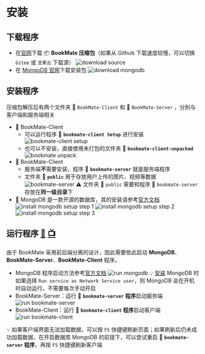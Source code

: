 # 安装

## 下载程序
* 在[官网](https://benbinbin.github.io/BookMate/)下载 :package: **BookMate 压缩包**（如果从 Github 下载速度较慢，可以切换 `Gitee` 或 `坚果云` 下载源）
![download source](../assets/images/screenshots/download_source.png)
* 在 [MongoDB 官网](https://www.mongodb.com/try/download/community)下载安装包
![download mongodb](../assets/images/screenshots/download_mongodb.png)


## 安装程序
压缩包解压后有两个文件夹 :file_folder: `BookMate-Client` 和 :file_folder: `BookMate-Server` ，分别与客户端和服务端相关
* :file_folder: BookMate-Client
    * 可以运行程序 :floppy_disk: **`bookmate-client Setup`** 进行安装
    ![bookmate-client setup](../assets/images/screenshots/install_bookmate_client.png)
    * 也可以不安装，直接使用未打包的文件夹 :file_folder: **`bookmate-client-unpacked`**
    ![bookmate unpack](../assets/images/screenshots/unpack_bookmate_client.png)
* :file_folder: BookMate-Client
    * 服务端**不**需要安装，程序 :floppy_disk: **`bookmate-server`** 就是服务端程序
    * 文件夹 :file_folder: **`public`** 用于存放用户上传的图片、视频等数据
    ![bookmate-server](../assets/images/screenshots/bookmate_server.png)
    :warning: 文件夹 :file_folder: `public` 需要和程序 :floppy_disk: `bookmate-server` 存放在**同一级目录**下
* :floppy_disk: MongoDB 是一款开源的数据库，其的安装请参考[官方文档](https://docs.mongodb.com/guides/server/install/)
    ![install mongodb setup step 1](../assets/images/screenshots/install_mongodb_1.png)
    ![install mongodb setup step 2](../assets/images/screenshots/install_mongodb_2.png)
    ![install mongodb setup step 3](../assets/images/screenshots/install_mongodb_3.png)

## 运行程序 [:movie_camera:](https://user-images.githubusercontent.com/40909550/120360732-aa257380-c33b-11eb-9e44-81bf8854c167.mp4) [:tv:](https://www.bilibili.com/video/BV1sv411V7tE)
由于 BookMate 采用前后端分离的设计，因此需要依此启动 **MongoDB**、**BookMate-Server**、**BookMate-Client** 程序。

* MongoDB 程序启动方法参考[官方文档](https://docs.mongodb.com/guides/server/install/#run-mongodb)
    ![run mongodb](../assets/images/screenshots/run_mongodb.png)
    :bulb: [安装](#安装程序) MongoDB 时如果选择 `Run service as Network Service user`，则 MongoDB 会在开机时自动运行，不需要每次手动开启
* BookMate-Server：运行 :floppy_disk: **`bookmate-server` 程序**启动服务端
    ![run bookmate-server](../assets/images/screenshots/run_bookmate_server.png)
* BookMate-Client：运行 :floppy_disk: **`bookmate-client` 程序**启动客户端
    ![run bookmate-client](../assets/images/screenshots/run_bookmate_client.png)

:bulb: 如果客户端界面无法加载数据，可以按 `F5` 快捷键刷新页面；如果刷新后仍未成功加载数据，在开启数据库 MongoDB 的前提下，可以尝试重启 :floppy_disk: **`bookmate-server` 程序**，再按 `F5` 快捷键刷新客户端